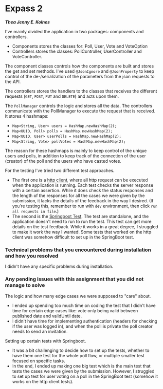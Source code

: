 # Expass 2
_**Thea Jenny E. Kolnes**_

I've mainly divided the application in two packages: components and controllers.
* Components stores the classes for: Poll, User, Vote and VoteOption
* Controllers stores the classes: PollController, UserController and VoteController.

The component classes controls how the components are built and stores the get and set methods. I've used `@JsonIgnore` and `@JsonProperty` to keep control of the de-/serialization of the parameters from the json requests to the API. 

The controllers stores the handlers to the classes that receives the different requests (`GET`, `POST`, `PUT` and `DELETE`) and acts upon them.

The `PollManager` controls the logic and stores all the data. The controllers communicate with the PollManager to execute the request that is received. It stores 4 hashmaps:
* `Map<String, User> users = HashMap.newHashMap(2);` 
* `Map<UUID, Poll> polls = HashMap.newHashMap(2);` 
* `Map<UUID, User> userPolls = HashMap.newHashMap(2);` 
* `Map<String, Vote> pollVotes = HashMap.newHashMap(2);`

The reason for these hashmaps is mainly to keep control of the unique users and polls, in addition to keep track of the connection of the user (creator) of the poll and the users who have casted votes.

For the testing I've tried two different test approaches. 
* The first one is a [http client](src/main/java/no/hvl/rest/RequestsSeq.http), where all http request can be executed when the application is running. Each test checks the server response with a certain assertion. While it does check the status responses and the length of the responses for all the cases we were given by the submission, it lacks the details of the feedback in the way I desired. (If you're testing this, remember to run with `dev` environment, then click `run all requests in file`.)
* The second is the [Springboot Test](src/test/java/no/hvl/rest/PollApplication.java). The test are standalone, and the application doesn't need to run to run the test. This test can get more details on the test feedback. While it works in a great degree, I struggled to make it work the way I wanted. Some tests that worked on the http client was somehow difficult to set up in the SpringBoot test. 

### Technical problems that you encountered during installation and how you resolved
I didn't have any specific problems during installation.

### Any pending issues with this assignment that you did not manage to solve
The logic and how many edge cases we were supposed to "care" about.
* I ended up spending too much time on coding the test that I didn't have time for certain edge cases like: vote only being valid between published date and validUntil date.
* I didn't have time for implementing authentication (headers for checking if the user was logged in), and when the poll is private the poll creator needs to send an invitation. 

Setting up certain tests with Springboot.
* It was a bit challenging to decide how to set up the tests, whether to have them one test for the whole poll flow, or multiple smaller test focused on specific tasks.
* In the end, I ended up making one big test which is the main test that tests the cases we were given by the submission. However, I struggled to set up test for user voting on a poll in the SpringBoot test (somehow it works on the http client tests).